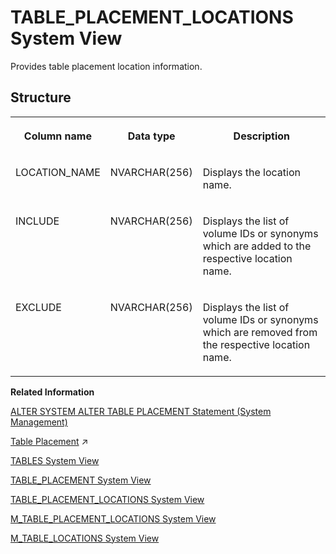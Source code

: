 <!-- loio9e7401268b0c4dbda5d5186773ba14ab -->

# TABLE\_PLACEMENT\_LOCATIONS System View

Provides table placement location information.



<a name="loio9e7401268b0c4dbda5d5186773ba14ab__section_rwh_cck_vhb"/>

## Structure


<table>
<tr>
<th valign="top">

Column name



</th>
<th valign="top">

Data type



</th>
<th valign="top">

Description



</th>
</tr>
<tr>
<td valign="top">

LOCATION\_NAME



</td>
<td valign="top">

NVARCHAR\(256\)



</td>
<td valign="top">

Displays the location name.



</td>
</tr>
<tr>
<td valign="top">

INCLUDE



</td>
<td valign="top">

NVARCHAR\(256\)



</td>
<td valign="top">

Displays the list of volume IDs or synonyms which are added to the respective location name.



</td>
</tr>
<tr>
<td valign="top">

EXCLUDE



</td>
<td valign="top">

NVARCHAR\(256\)



</td>
<td valign="top">

Displays the list of volume IDs or synonyms which are removed from the respective location name.



</td>
</tr>
</table>

**Related Information**  


[ALTER SYSTEM ALTER TABLE PLACEMENT Statement \(System Management\)](../../010-SQL-Reference/012-SQL-Statements/alter-system-alter-table-placement-statement-system-management-0715b97.md "Changes table classification and placement settings for table groups.")

[Table Placement](https://help.sap.com/viewer/f9c5015e72e04fffa14d7d4f7267d897/2023_2_QRC/en-US/22888f9344954f258284d2dd936d0d0a.html "Table classification and table placement configuration, enhanced by partitioning, build the foundation for controlling the data distribution in a SAP HANA scale-out environment.") :arrow_upper_right:

[TABLES System View](tables-system-view-2101973.md "Provides information about tables in the database.")

[TABLE\_PLACEMENT System View](table-placement-system-view-522cc8e.md "Provides table placement information.")

[TABLE\_PLACEMENT\_LOCATIONS System View](table-placement-locations-system-view-9e74012.md "Provides table placement location information.")

[M\_TABLE\_PLACEMENT\_LOCATIONS System View](../022-Monitoring-Views/m-table-placement-locations-system-view-7ecc1cc.md "Provides table placement location monitoring information.")

[M\_TABLE\_LOCATIONS System View](../022-Monitoring-Views/m-table-locations-system-view-20c65d5.md "Provides information about tables and their logical location. Physical locations are shown in M_TABLE_PERSISTENCE_LOCATIONS.")

